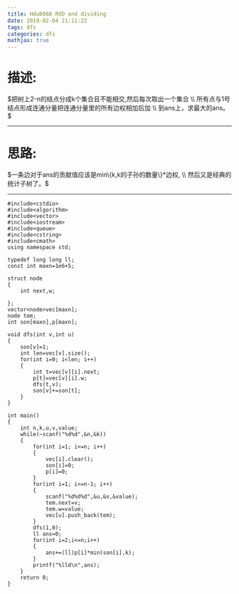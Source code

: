 ```yaml
---
title: Hdu6060 RXD and dividing
date: 2019-02-04 21:11:22
tags: dfs
categories: dfs
mathjax: true
---
```


# 描述:

$把树上2-n的结点分成k个集合且不能相交,然后每次取出一个集合 \\
所有点与1号结点形成连通分量把连通分量里的所有边权相加后加 \\
到ans上，求最大的ans。$

---
<!-- more -->
# 思路:

$一条边对于ans的贡献值应该是min\{k,k的子孙的数量\}*边权, \\
然后又是经典的统计子树了。$

---
```
#include<cstdio>
#include<algorithm>
#include<vector>
#include<iostream>
#include<queue>
#include<cstring>
#include<cmath>
using namespace std;

typedef long long ll;
const int maxn=1e6+5;

struct node
{
    int next,w;

};
vector<node>vec[maxn];
node tem;
int son[maxn],p[maxn];

void dfs(int v,int u)
{
    son[v]=1;
    int len=vec[v].size();
    for(int i=0; i<len; i++)
    {
        int t=vec[v][i].next;
        p[t]=vec[v][i].w;
        dfs(t,v);
        son[v]+=son[t];
    }
}

int main()
{
    int n,k,u,v,value;
    while(~scanf("%d%d",&n,&k))
    {
        for(int i=1; i<=n; i++)
        {
            vec[i].clear();
            son[i]=0;
            p[i]=0;
        }
        for(int i=1; i<=n-1; i++)
        {
            scanf("%d%d%d",&u,&v,&value);
            tem.next=v;
            tem.w=value;
            vec[u].push_back(tem);
        }
        dfs(1,0);
        ll ans=0;
        for(int i=2;i<=n;i++)
        {
            ans+=(ll)p[i]*min(son[i],k);
        }
        printf("%lld\n",ans);
    }
    return 0;
}
```


